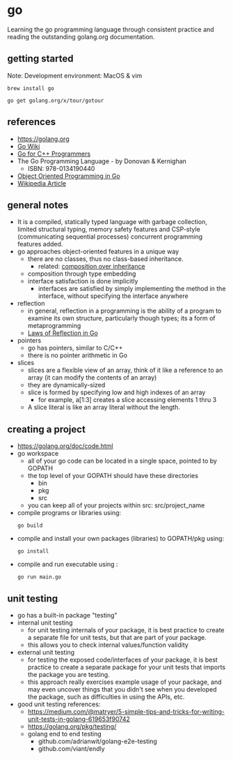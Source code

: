 # go
Learning the go programming language through consistent practice and reading the
outstanding golang.org documentation.

## getting started
Note: Development environment: MacOS & vim
``` 
brew install go
```
``` 
go get golang.org/x/tour/gotour
```

## references
* https://golang.org
* [Go Wiki](https://github.com/golang/go/wiki)
* [Go for C++ Programmers](https://github.com/golang/go/wiki/GoForCPPProgrammers)
* The Go Programming Language - by Donovan & Kernighan
    * ISBN: 978-0134190440
* [Object Oriented Programming in Go](https://www.ardanlabs.com/blog/2013/07/object-oriented-programming-in-go.html)
* [Wikipedia Article](https://en.wikipedia.org/wiki/Go_(programming_language))


## general notes
* It is a compiled, statically typed language with garbage collection, limited structural typing,
    memory safety features and CSP-style (communicating sequential processes) concurrent programming 
    features added.
* go approaches object-oriented features in a unique way
    * there are no classes, thus no class-based inheritance. 
        * related: [composition over inheritance](https://en.wikipedia.org/wiki/Composition_over_inheritance)
    * composition through type embedding
    * interface satisfaction is done implicitly
        * interfaces are satisfied by simply implementing the method in the
            interface, without specifying the interface anywhere
* reflection
    * in general, reflection in a programming is the ability of a program to
        examine its own structure, particularly though types; its a form of
        metaprogramming
    * [Laws of Reflection in Go](https://blog.golang.org/laws-of-reflection)
* pointers
    * go has pointers, similar to C/C++
    * there is no pointer arithmetic in Go
* slices
    * slices are a flexible view of an array, think of it like a reference to an 
        array (it can modify the contents of an array)
    * they are dynamically-sized
    * slice is formed by specifying low and high indexes of an array
        * for example, a[1:3] creates a slice accessing elements 1 thru 3
    * A slice literal is like an array literal without the length.


## creating a project
* https://golang.org/doc/code.html
* go workspace
    * all of your go code can be located in a single space, pointed to by GOPATH
    * the top level of your GOPATH should have these directories
        * bin
        * pkg
        * src
    * you can keep all of your projects within src: src/project_name
* compile programs or libraries using:
    ```
    go build
    ```
* compile and install your own packages (libraries) to GOPATH/pkg using:
    ```
    go install
    ```
* compile and run executable using :
    ```
    go run main.go
    ```

## unit testing
* go has a built-in package "testing"
* internal unit testing
    * for unit testing internals of your package, it is best practice to create
        a separate file for unit tests, but that are part of your package.
    * this allows you to check internal values/function validity 
* external unit testing
    * for testing the exposed code/interfaces of your package, it is best
        practice to create a separate package for your unit tests that imports
        the package you are testing. 
    * this approach really exercises example usage of your package, and may even
        uncover things that you didn't see when you developed the package, such
        as difficulties in using the APIs, etc.
* good unit testing references:
    * https://medium.com/@matryer/5-simple-tips-and-tricks-for-writing-unit-tests-in-golang-619653f90742
    * https://golang.org/pkg/testing/
    * golang end to end testing
        * github.com/adrianwit/golang-e2e-testing
        * github.com/viant/endly

